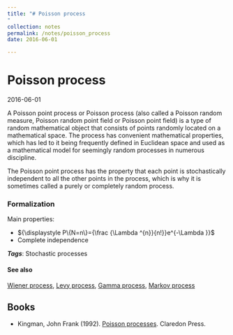 ```yaml
---
title: "# Poisson process
"
collection: notes
permalink: /notes/poisson_process
date: 2016-06-01

---
```


# Poisson process

2016-06-01

A Poisson point process or Poisson process (also called a Poisson random measure, Poisson random point field or Poisson point field) is a type of random mathematical object that consists of points randomly located on a mathematical space. The process has convenient mathematical properties, which has led to it being frequently defined in Euclidean space and used as a mathematical model for seemingly random processes in numerous discipline.

The Poisson point process has the property that each point is stochastically independent to all the other points in the process, which is why it is sometimes called a purely or completely random process.

### Formalization
Main properties:
* ${\displaystyle P\{N=n\}={\frac {\Lambda ^{n}}{n!}}e^{-\Lambda }}$
* Complete independence

***Tags***: Stochastic processes

#### See also
[Wiener process](/notes/wiener_process), [Levy process](/notes/levy_process), [Gamma process](/notes/gamma_process), [Markov process](/notes/markov_process)



## Books
* Kingman, John Frank (1992). [Poisson processes](https://www.goodreads.com/book/show/3895949-poisson-processes). Claredon Press.


